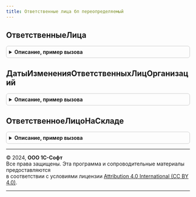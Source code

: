 ```yaml
---
title: Ответственные лица бп переопределяемый
---
```



## ОтветственныеЛица
<details style="margin: 1em 0; padding: 0.5em; border: 1px solid #ccc; border-radius: 6px;">

<summary style="font-weight: bold; cursor: pointer;">Описание, пример вызова</summary>

```bsl

// Функция возвращает структуру с реквизитами ответственных лиц.
//
// Параметры:
//  Организация - СправочникСсылка.Организации - Организация, для которой нужно определить руководящих лиц.
//	ДатаСреза - Дата - Дата со временем, на которые необходимо определить сведения.
//	Подразделение - СправочникСсылка.СтруктураПредприятия - Подразделение, для которого необходимо определить ответственных лиц.
//
// Возвращаемое значение:
//	Структура - См. ОтветственныеЛицаБП.ПустаяСтруктураОтветственныхЛиц().
//
Функция ОтветственныеЛица(Организация, ДатаСреза, Подразделение = Неопределено) Экспорт
```

Пример вызова
```bsl
Результат = ОтветственныеЛицаБППереопределяемый.ОтветственныеЛица(Организация, ДатаСреза, Подразделение);
```
</details>

## ДатыИзмененияОтветственныхЛицОрганизаций
<details style="margin: 1em 0; padding: 0.5em; border: 1px solid #ccc; border-radius: 6px;">

<summary style="font-weight: bold; cursor: pointer;">Описание, пример вызова</summary>

```bsl

// Функция возвращает массив с датами изменения в ответственных лицах.
//
// Параметры:
//	Организация - СправочникСсылка.Организации - Проверяемая организация.
//
// Возвращаемое значение:
//	Массив - Массив дат.
//
Функция ДатыИзмененияОтветственныхЛицОрганизаций(Организация) Экспорт
```

Пример вызова
```bsl
Результат = ОтветственныеЛицаБППереопределяемый.ДатыИзмененияОтветственныхЛицОрганизаций(Организация) 
```
</details>

## ОтветственноеЛицоНаСкладе
<details style="margin: 1em 0; padding: 0.5em; border: 1px solid #ccc; border-radius: 6px;">

<summary style="font-weight: bold; cursor: pointer;">Описание, пример вызова</summary>

```bsl

// Возвращает ответственное лицо на складе на указанную дату.
//
// Параметры:
//	Склад - СправочникСсылка.Склады - Склад, для которого необходимо определить ответственное лицо.
//	Дата - Дата - Дата, по состоянию на которую необходимо получить данные.
//
// Возвращаемое значение:
//	СправочникСсылка.ФизическиеЛица - МОЛ на складе.
//
Функция ОтветственноеЛицоНаСкладе(Склад, Дата) Экспорт
```

Пример вызова
```bsl
Результат = ОтветственныеЛицаБППереопределяемый.ОтветственноеЛицоНаСкладе(Склад, Дата) 
```
</details>

---

© 2024, **ООО 1С-Софт**  
Все права защищены. Эта программа и сопроводительные материалы предоставляются  
в соответствии с условиями лицензии [Attribution 4.0 International (CC BY 4.0)](https://creativecommons.org/licenses/by/4.0/legalcode).

---
